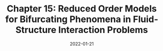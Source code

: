 ---
title: "Chapter 15: Reduced Order Models for Bifurcating Phenomena in Fluid-Structure Interaction Problems"
collection: publications
permalink: /publication/2022-01-21-Chapter-15-Reduced-Order-Models-for-Bifurcating-Phenomena-in-Fluid-Structure-Interaction-Problems
date: 2022-01-21
item: 4
venue: 'In the proceedings of Advanced Reduced Order Methods and Applications in Computational Fluid Dynamics'
paperurl: 'https://doi.org/10.1137/1.9781611977257.ch15'
authors: 'M. Khamlich, F. Pichi, G. Rozza'
pubsource: 'proceeding'
biblio: >
  @incollection{KhamlichChapter15Reduced2022,\

  title = {Chapter 15: {{Reduced Order Models}} for {{Bifurcating Phenomena}} in {{Fluid-Structure Interaction Problems}}},\

  shorttitle = {Chapter 15},\

  booktitle = {Advanced {{Reduced Order Methods}} and {{Applications}} in {{Computational Fluid Dynamics}}},\

  author = {Khamlich, M. and Pichi, F. and Rozza, G.},\

  year = {2022},\

  series = {Computational {{Science}} \& {{Engineering}}},\

  pages = {311--324},\

  publisher = {{Society for Industrial and Applied Mathematics}},\

  doi = {10.1137/1.9781611977257.ch15},\

  isbn = {978-1-61197-724-0}}

---